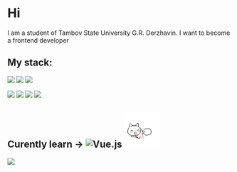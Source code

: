 # Hi

I am a student of Tambov State University G.R. Derzhavin. I want to become a frontend developer

## My stack:

![](https://img.shields.io/badge/html5-000000.svg?style=for-the-badge&logo=html5&logoColor=DFDFDF)
![](https://img.shields.io/badge/css3-000000.svg?style=for-the-badge&logo=css3&logoColor=DFDFDF)
![](https://img.shields.io/badge/javascript-000000.svg?style=for-the-badge&logo=javascript&logoColor=DFDFDF)


![](https://img.shields.io/badge/pug-FAFAFA.svg?style=for-the-badge&logo=pug&logoColor=black)
![](https://img.shields.io/badge/scss-FAFAFA.svg?style=for-the-badge&logo=sass&logoColor=black)
![](https://img.shields.io/badge/gulp-FAFAFA.svg?style=for-the-badge&logo=gulp&logoColor=black)
![](https://img.shields.io/badge/webpack-FAFAFA.svg?style=for-the-badge&logo=webpack&logoColor=black)

## Curently learn -> ![Vue.js](https://img.shields.io/badge/vuejs-%2335495e.svg?style=for-the-badge&logo=vuedotjs&logoColor=%234FC08D) <img src="images/cat.gif" height="80">



<!-- ![](https://lingtalfi.com/services/pngtext?color=00a7ff&size=15&text=Contacts) -->
<a href='https://www.codewars.com/users/Volshebnik09'>![](https://www.codewars.com/users/Volshebnik09/badges/large)</a> 

